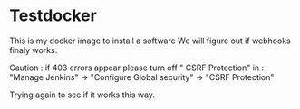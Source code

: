 # Testdocker

This is my docker image to install a software 
We will figure out if webhooks finaly works.

Caution : if 403 errors appear please turn off "	CSRF Protection" in :
"Manage Jenkins" -> "Configure Global security" -> "CSRF Protection"

Trying again to see if it works this way.
